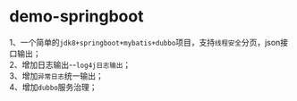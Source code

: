 # demo-springboot
1、一个简单的`jdk8+springboot+mybatis+dubbo`项目，支持`线程安全`分页，json接口输出；<br>
2、增加日志输出--`log4j日志输出`；<br>
3、增加`异常日志`统一输出；<br>
4、增加`dubbo`服务治理；<br>